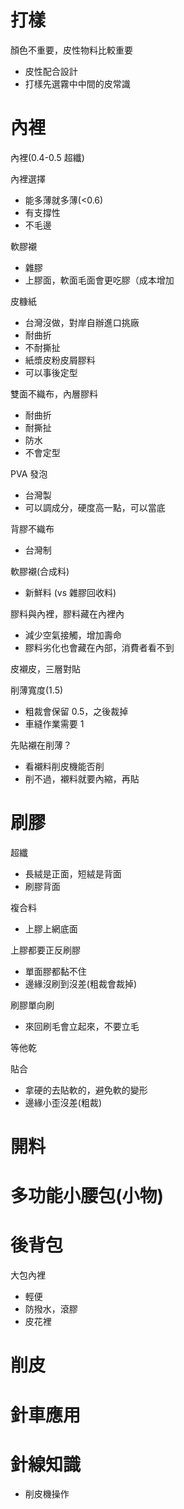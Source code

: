 # 打樣

顏色不重要，皮性物料比較重要
- 皮性配合設計
- 打樣先選霧中中間的皮常識

# 內裡

內裡(0.4-0.5 超纖)

內裡選擇
- 能多薄就多薄(<0.6)
- 有支撐性
- 不毛邊

軟膠襯
- 雜膠
- 上膠面，軟面毛面會更吃膠（成本增加

皮糠紙
- 台灣沒做，對岸自辦進口挑廠
- 耐曲折
- 不耐撕扯
- 紙漿皮粉皮屑膠料
- 可以事後定型

雙面不織布，內層膠料
- 耐曲折
- 耐撕扯
- 防水
- 不會定型

PVA 發泡
- 台灣製
- 可以調成分，硬度高一點，可以當底

背膠不織布
- 台灣制

軟膠襯(合成料)
- 新鮮料 (vs 雜膠回收料)

膠料與內裡，膠料藏在內裡內
- 減少空氣接觸，增加壽命
- 膠料劣化也會藏在內部，消費者看不到

皮襯皮，三層對貼

削薄寬度(1.5)
- 粗裁會保留 0.5，之後裁掉
- 車縫作業需要 1

先貼襯在削薄？
- 看襯料削皮機能否削
- 削不過，襯料就要內縮，再貼

# 刷膠

超纖
- 長絨是正面，短絨是背面
- 刷膠背面

複合料
- 上膠上網底面

上膠都要正反刷膠
- 單面膠都黏不住
- 邊緣沒刷到沒差(粗裁會裁掉)

刷膠單向刷
- 來回刷毛會立起來，不要立毛

等他乾

貼合
- 拿硬的去貼軟的，避免軟的變形
- 邊緣小歪沒差(粗裁)

# 開料


# 多功能小腰包(小物)

# 後背包

大包內裡
- 輕便
- 防撥水，滾膠
- 皮花裡

# 削皮

# 針車應用

# 針線知識

- 削皮機操作
